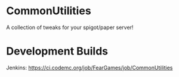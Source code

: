 # CommonUtilities

A collection of tweaks for your spigot/paper server!

Development Builds
==================
Jenkins: https://ci.codemc.org/job/FearGames/job/CommonUtilities
